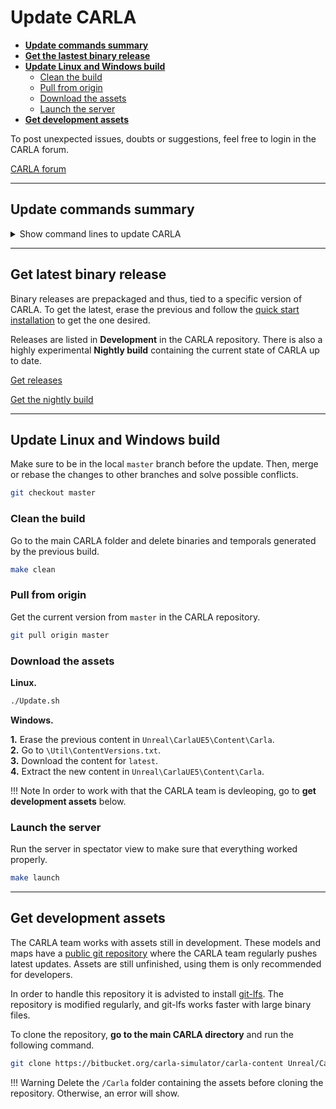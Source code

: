 # Update CARLA

*   [__Update commands summary__](#update-commands-summary)  
*   [__Get the lastest binary release__](#get-latest-binary-release)  
*   [__Update Linux and Windows build__](#update-linux-and-windows-build)  
	*   [Clean the build](#clean-the-build)  
	*   [Pull from origin](#pull-from-origin)  
	*   [Download the assets](#download-the-assets)  
	*   [Launch the server](#launch-the-server)  
*   [__Get development assets__](#get-development-assets)  

To post unexpected issues, doubts or suggestions, feel free to login in the CARLA forum.

<div class="build-buttons">
<p>
<a href="https://github.com/carla-simulator/carla/discussions/" target="_blank" class="btn btn-neutral" title="Go to the latest CARLA release">
CARLA forum</a>
</p>
</div>

---
## Update commands summary

<details>
<summary> Show command lines to update CARLA</summary>

```sh
# Update a CARLA packaged release. 
#   1. Delete the current one. 
#   2. Follow the Quick start installation to get the one desired. 


# Update Linux build. 
git checkout master
make clean
git pull origin master
./Update.sh


# Update Windows build. 
git checkout master
make clean
git pull origin master
#   Erase the content in `Unreal\CarlaUE5\Content\Carla`.
#   Go to `\Util\ContentVersions.txt`.
#   Download the latest content.
#   Extract the new content in `Unreal\CarlaUE5\Content\Carla`. 


# Get development assets. 
#   Delete the `/Carla` folder containing previous assets. 
#   Go to the main carla folder.
git clone https://bitbucket.org/carla-simulator/carla-content Unreal/CarlaUE5/Content/Carla

```
</details>

---
## Get latest binary release 

Binary releases are prepackaged and thus, tied to a specific version of CARLA. To get the latest, erase the previous and follow the [quick start installation](start_quickstart.md) to get the one desired.  

Releases are listed in __Development__ in the CARLA repository. There is also a highly experimental __Nightly build__ containing the current state of CARLA up to date. 

<div class="build-buttons">
<p>
<a href="https://github.com/carla-simulator/carla/blob/master/Docs/download.md" target="_blank" class="btn btn-neutral" title="Go to the list of CARLA releases">
<span class="icon icon-github"></span> Get releases</a>
</p>

<p>
<a href="http://carla-releases.s3.amazonaws.com/Linux/Dev/CARLA_Latest.tar.gz" target="_blank" class="btn btn-neutral" title="Go to the nightly CARLA build">
<span class="icon fa-cloud-download"></span> Get the nightly build</a>
</p>
</div>

---
## Update Linux and Windows build

Make sure to be in the local `master` branch before the update. Then, merge or rebase the changes to other branches and solve possible conflicts. 

```sh 
git checkout master
```

### Clean the build

Go to the main CARLA folder and delete binaries and temporals generated by the previous build.
```sh 
make clean
```

### Pull from origin

Get the current version from `master` in the CARLA repository. 
```sh
git pull origin master
```

### Download the assets

__Linux.__
```sh
./Update.sh
```

__Windows.__  

__1.__ Erase the previous content in `Unreal\CarlaUE5\Content\Carla`.  
__2.__ Go to `\Util\ContentVersions.txt`.  
__3.__ Download the content for `latest`.  
__4.__ Extract the new content in `Unreal\CarlaUE5\Content\Carla`.  

!!! Note
    In order to work with that the CARLA team is devleoping, go to __get development assets__ below. 

### Launch the server

Run the server in spectator view to make sure that everything worked properly. 

```sh
make launch
```

---
## Get development assets

The CARLA team works with assets still in development. These models and maps have a [public git repository][contentrepolink] where the CARLA team regularly pushes latest updates. Assets are still unfinished, using them is only recommended for developers.  

In order to handle this repository it is advisted to install [git-lfs][gitlfslink]. The repository is modified regularly, and git-lfs works faster with large binary files.  

To clone the repository, __go to the main CARLA directory__ and run the following command.  

```sh
git clone https://bitbucket.org/carla-simulator/carla-content Unreal/CarlaUE5/Content/Carla
```

!!! Warning
    Delete the `/Carla` folder containing the assets before cloning the repository. Otherwise, an error will show. 

[contentrepolink]: https://bitbucket.org/carla-simulator/carla-content
[gitlfslink]: https://github.com/git-lfs/git-lfs/wiki/Installation
